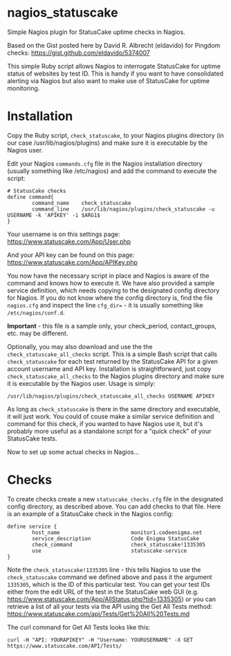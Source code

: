 # nagios_statuscake
Simple Nagios plugin for StatusCake uptime checks in Nagios.

Based on the Gist posted here by David R. Albrecht (eldavido) for Pingdom checks:
https://gist.github.com/eldavido/5374007

This simple Ruby script allows Nagios to interrogate StatusCake for uptime status of websites by test ID. This is handy if you want to have consolidated alerting via Nagios but also want to make use of StatusCake for uptime monitoring.

# Installation
Copy the Ruby script, `check_statuscake`, to your Nagios plugins directory (in our case /usr/lib/nagios/plugins) and make sure it is executable by the Nagios user.

Edit your Nagios `commands.cfg` file in the Nagios installation directory (usually something like /etc/nagios) and add the command to execute the script:

```
# StatusCake checks
define command{
        command_name    check_statuscake
        command_line    /usr/lib/nagios/plugins/check_statuscake -u USERNAME -k 'APIKEY' -i $ARG1$
}
```

Your username is on this settings page: https://www.statuscake.com/App/User.php

And your API key can be found on this page: https://www.statuscake.com/App/APIKey.php

You now have the necessary script in place and Nagios is aware of the command and knows how to execute it. We have also provided a sample service definition, which needs copying to the designated config directory for Nagios. If you do not know where the config directory is, find the file `nagios.cfg` and inspect the line `cfg_dir=` - it is usually something like `/etc/nagios/conf.d`.

**Important** - this file is a sample only, your check_period, contact_groups, etc. may be different.

Optionally, you may also download and use the the `check_statuscake_all_checks` script. This is a simple Bash script that calls `check_statuscake` for each test returned by the StatusCake API for a given account username and API key. Installation is straightforward, just copy `check_statuscake_all_checks` to the Nagios plugins directory and make sure it is executable by the Nagios user. Usage is simply:

```
/usr/lib/nagios/plugins/check_statuscake_all_checks USERNAME APIKEY
```

As long as `check_statuscake` is there in the same directory and executable, it will just work. You could of couse make a similar service definition and command for this check, if you wanted to have Nagios use it, but it's probably more useful as a standalone script for a "quick check" of your StatusCake tests.

Now to set up some actual checks in Nagios...

# Checks
To create checks create a new `statuscake_checks.cfg` file in the designated config directory, as described above. You can add checks to that file. Here is an example of a StatusCake check in the Nagios config:

```
define service {
        host_name                       monitor1.codeenigma.net
        service_description             Code Enigma StatusCake
        check_command                   check_statuscake!1335305
        use                             statuscake-service
}
```

Note the `check_statuscake!1335305` line - this tells Nagios to use the `check_statuscake` command we defined above and pass it the argument `1335305`, which is the ID of this particular test. You can get your test IDs either from the edit URL of the test in the StatusCake web GUI (e.g. https://www.statuscake.com/App/AllStatus.php?tid=1335305) or you can retrieve a list of all your tests via the API using the Get All Tests method: https://www.statuscake.com/api/Tests/Get%20All%20Tests.md

The curl command for Get All Tests looks like this:

`curl -H "API: YOURAPIKEY" -H "Username: YOURUSERNAME" -X GET https://www.statuscake.com/API/Tests/`
